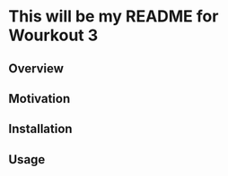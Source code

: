 This will be my README for Wourkout 3
=====================================

Overview
--------

Motivation
----------

Installation
------------

Usage
-----
